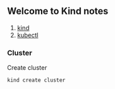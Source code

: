 ## Welcome to Kind notes

1. [kind](./kind.md)
2. [kubectl](./kubectl.md)

### Cluster

Create cluster

```markdown
kind create cluster
```
